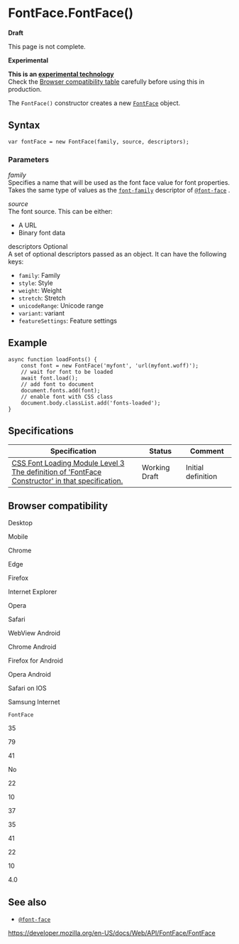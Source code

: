 FontFace.FontFace()
===================

**Draft**

This page is not complete.

**Experimental**

**This is an [experimental technology](https://developer.mozilla.org/en-US/docs/MDN/Guidelines/Conventions_definitions#experimental)**  
Check the [Browser compatibility table](#browser_compatibility) carefully before using this in production.

The `FontFace()` constructor creates a new [`FontFace`](../fontface) object.

Syntax
------

    var fontFace = new FontFace(family, source, descriptors);

### Parameters

*family*  
Specifies a name that will be used as the font face value for font properties. Takes the same type of values as the [`font-family`](https://developer.mozilla.org/en-US/docs/Web/CSS/@font-face/font-family) descriptor of [`@font-face`](https://developer.mozilla.org/en-US/docs/Web/CSS/@font-face) .

*source*  
The font source. This can be either:

-   A URL
-   Binary font data

descriptors <span class="badge inline optional">Optional</span>   
A set of optional descriptors passed as an object. It can have the following keys:

-   `family`: Family
-   `style`: Style
-   `weight`: Weight
-   `stretch`: Stretch
-   `unicodeRange`: Unicode range
-   `variant`: variant
-   `featureSettings`: Feature settings

Example
-------

    async function loadFonts() {
        const font = new FontFace('myfont', 'url(myfont.woff)');
        // wait for font to be loaded
        await font.load();
        // add font to document
        document.fonts.add(font);
        // enable font with CSS class
        document.body.classList.add('fonts-loaded');
    }

Specifications
--------------

<table><thead><tr class="header"><th>Specification</th><th>Status</th><th>Comment</th></tr></thead><tbody><tr class="odd"><td><a href="https://drafts.csswg.org/css-font-loading/#font-face-constructor">CSS Font Loading Module Level 3<br />
<span class="small">The definition of 'FontFace Constructor' in that specification.</span></a></td><td><span class="spec-wd">Working Draft</span></td><td>Initial definition</td></tr></tbody></table>

Browser compatibility
---------------------

Desktop

Mobile

Chrome

Edge

Firefox

Internet Explorer

Opera

Safari

WebView Android

Chrome Android

Firefox for Android

Opera Android

Safari on IOS

Samsung Internet

`FontFace`

35

79

41

No

22

10

37

35

41

22

10

4.0

See also
--------

-   [`@font-face`](https://developer.mozilla.org/en-US/docs/Web/CSS/@font-face)

<a href="https://developer.mozilla.org/en-US/docs/Web/API/FontFace/FontFace" class="_attribution-link">https://developer.mozilla.org/en-US/docs/Web/API/FontFace/FontFace</a>
